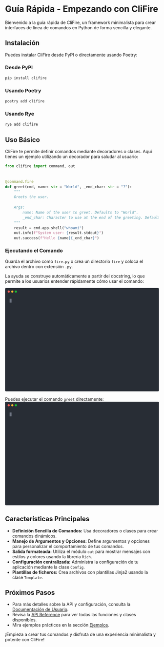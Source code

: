 # Guía Rápida - Empezando con CliFire

Bienvenido a la guía rápida de CliFire, un framework minimalista para crear interfaces de línea de comandos en Python de forma sencilla y elegante.

## Instalación

Puedes instalar CliFire desde PyPI o directamente usando Poetry:

### Desde PyPI

```bash
pip install clifire
```

### Usando Poetry

```bash
poetry add clifire
```

### Usando Rye

```bash
rye add clifire
```

## Uso Básico

CliFire te permite definir comandos mediante decoradores o clases. Aquí tienes un ejemplo utilizando un decorador para saludar al usuario:

```python
from clifire import command, out


@command.fire
def greet(cmd, name: str = "World", _end_char: str = "?"):
    """
    Greets the user.

    Args:
        name: Name of the user to greet. Defaults to "World".
        _end_char: Character to use at the end of the greeting. Defaults to "?".
    """
    result = cmd.app.shell("whoami")
    out.info(f"System user: {result.stdout}")
    out.success(f"Hello {name}{_end_char}")

```

### Ejecutando el Comando

Guarda el archivo como `fire.py` o crea un directorio `fire` y coloca el archivo dentro con extensión `.py`.

La ayuda se construye automáticamente a partir del docstring, lo que permite a los usuarios entender rápidamente cómo usar el comando:

![Help](../assets/records/help.svg)

Puedes ejecutar el comando `greet` directamente:
![Greet](../assets/records/greet.svg)

## Características Principales

- **Definición Sencilla de Comandos:** Usa decoradores o clases para crear comandos dinámicos.
- **Manejo de Argumentos y Opciones:** Define argumentos y opciones para personalizar el comportamiento de tus comandos.
- **Salida formateada:** Utiliza el módulo `out` para mostrar mensajes con estilos y colores usando la libreria `Rich`.
- **Configuración centralizada:** Administra la configuración de tu aplicación mediante la clase `Config`.
- **Plantillas de ficheros:** Crea archivos con plantillas Jinja2 usando la clase `Template`.

## Próximos Pasos

- Para más detalles sobre la API y configuración, consulta la [Documentación de Usuario](user-guide/basics.md).
- Revisa la [API Reference](api/index.md) para ver todas las funciones y clases disponibles.
- Mira ejemplos prácticos en la sección [Ejemplos](examples.md).

¡Empieza a crear tus comandos y disfruta de una experiencia minimalista y potente con CliFire!
